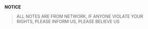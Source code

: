 **NOTICE**
> ALL NOTES ARE FROM NETWORK, IF ANYONE VIOLATE YOUR RIGHTS, PLEASE INFORM US,
> PLEASE BELIEVE US
